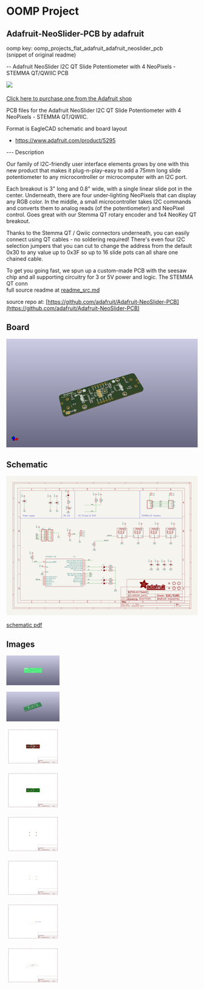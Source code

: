 # OOMP Project  
## Adafruit-NeoSlider-PCB  by adafruit  
  
oomp key: oomp_projects_flat_adafruit_adafruit_neoslider_pcb  
(snippet of original readme)  
  
-- Adafruit NeoSlider I2C QT Slide Potentiometer with 4 NeoPixels - STEMMA QT/QWIIC PCB  
  
<a href="http://www.adafruit.com/products/5295"><img src="assets/5295.jpg?raw=true" width="500px"><br/>  
Click here to purchase one from the Adafruit shop</a>  
  
PCB files for the Adafruit NeoSlider I2C QT Slide Potentiometer with 4 NeoPixels - STEMMA QT/QWIIC.   
  
Format is EagleCAD schematic and board layout  
* https://www.adafruit.com/product/5295  
  
--- Description  
  
Our family of I2C-friendly user interface elements grows by one with this new product that makes it plug-n-play-easy to add a 75mm long slide potentiometer to any microcontroller or microcomputer with an I2C port.  
  
Each breakout is 3" long and 0.8" wide, with a single linear slide pot in the center. Underneath, there are four under-lighting NeoPixels that can display any RGB color. In the middle, a small microcontroller takes I2C commands and converts them to analog reads (of the potentiometer) and NeoPixel control. Goes great with our Stemma QT rotary encoder and 1x4 NeoKey QT breakout.  
  
Thanks to the Stemma QT / Qwiic connectors underneath, you can easily connect using QT cables - no soldering required! There's even four I2C selection jumpers that you can cut to change the address from the default 0x30 to any value up to 0x3F so up to 16 slide pots can all share one chained cable.  
  
To get you going fast, we spun up a custom-made PCB with the seesaw chip and all supporting circuitry for 3 or 5V power and logic. The STEMMA QT conn  
  full source readme at [readme_src.md](readme_src.md)  
  
source repo at: [https://github.com/adafruit/Adafruit-NeoSlider-PCB](https://github.com/adafruit/Adafruit-NeoSlider-PCB)  
## Board  
  
[![working_3d.png](working_3d_600.png)](working_3d.png)  
## Schematic  
  
[![working_schematic.png](working_schematic_600.png)](working_schematic.png)  
  
[schematic pdf](working_schematic.pdf)  
## Images  
  
[![working_3D_bottom.png](working_3D_bottom_140.png)](working_3D_bottom.png)  
  
[![working_3D_top.png](working_3D_top_140.png)](working_3D_top.png)  
  
[![working_assembly_page_01.png](working_assembly_page_01_140.png)](working_assembly_page_01.png)  
  
[![working_assembly_page_02.png](working_assembly_page_02_140.png)](working_assembly_page_02.png)  
  
[![working_assembly_page_03.png](working_assembly_page_03_140.png)](working_assembly_page_03.png)  
  
[![working_assembly_page_04.png](working_assembly_page_04_140.png)](working_assembly_page_04.png)  
  
[![working_assembly_page_05.png](working_assembly_page_05_140.png)](working_assembly_page_05.png)  
  
[![working_assembly_page_06.png](working_assembly_page_06_140.png)](working_assembly_page_06.png)  
